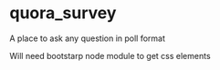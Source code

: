 # quora_survey
A place to ask any question in poll format

Will need bootstarp node module to get css elements
